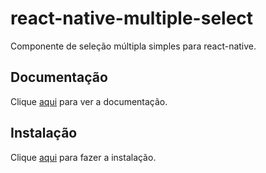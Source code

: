 # react-native-multiple-select

Componente de seleção múltipla simples para react-native.

## Documentação

Clique [aqui](https://github.com/toystars/react-native-multiple-select) para ver a documentação.

## Instalação

Clique [aqui](https://www.npmjs.com/package/react-native-multiple-select) para fazer a instalação.
